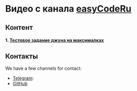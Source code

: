 # Видео с канала [easyCodeRu](https://www.youtube.com/c/easycoderu)
## Контент
#### 1. [Тестовое задание джуна на максималках](VIDEOS_JUN_TEST_TASK.md)

## Контакты
We have a few channels for contact:

- [Telegram](https://t.me/easyCodeRu):
- [GitHub](https://github.com/johnnysc)